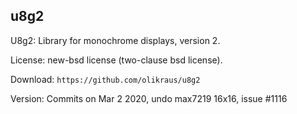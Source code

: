 
## u8g2

U8g2: Library for monochrome displays, version 2.

License: new-bsd license (two-clause bsd license). 

Download: `https://github.com/olikraus/u8g2`

Version: Commits on Mar 2 2020, undo max7219 16x16, issue #1116
